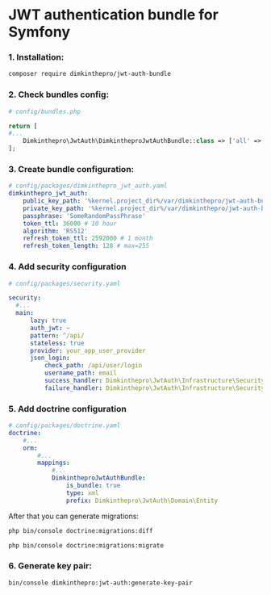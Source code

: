 # JWT authentication bundle for Symfony

### 1. Installation:
```bash
composer require dimkinthepro/jwt-auth-bundle
```

### 2. Check bundles config:
```php
# config/bundles.php

return [
#...
    Dimkinthepro\JwtAuth\DimkintheproJwtAuthBundle::class => ['all' => true],
];
```

### 3. Create bundle configuration:
```yaml
# config/packages/dimkinthepro_jwt_auth.yaml
dimkinthepro_jwt_auth:
    public_key_path: '%kernel.project_dir%/var/dimkinthepro/jwt-auth-bundle/public.pem'
    private_key_path: '%kernel.project_dir%/var/dimkinthepro/jwt-auth-bundle/private.pem'
    passphrase: 'SomeRandomPassPhrase'
    token_ttl: 36000 # 10 hour
    algorithm: 'RS512'
    refresh_token_ttl: 2592000 # 1 month
    refresh_token_length: 128 # max=255
```

### 4. Add security configuration
```yaml
# config/packages/security.yaml

security:
  #...
  main:
      lazy: true
      auth_jwt: ~
      pattern: ^/api/
      stateless: true
      provider: your_app_user_provider
      json_login:
          check_path: /api/user/login
          username_path: email
          success_handler: Dimkinthepro\JwtAuth\Infrastructure\Security\SuccessAuthenticationHandler
          failure_handler: Dimkinthepro\JwtAuth\Infrastructure\Security\FailAuthenticationHandler
```

### 5. Add doctrine configuration
```yaml
# config/packages/doctrine.yaml
doctrine:
    #...
    orm:
        #...
        mappings:
            #...
            DimkintheproJwtAuthBundle:
                is_bundle: true
                type: xml
                prefix: Dimkinthepro\JwtAuth\Domain\Entity
```
After that you can generate migrations:
```bash
php bin/console doctrine:migrations:diff

php bin/console doctrine:migrations:migrate
```

### 6. Generate key pair:
```bash
bin/console dimkinthepro:jwt-auth:generate-key-pair
```
